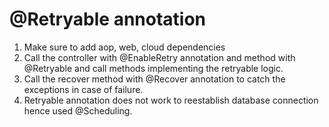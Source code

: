 # @Retryable annotation
1. Make sure to add aop, web, cloud dependencies
2. Call the controller with @EnableRetry annotation 
   and method with @Retryable and call methods implementing the retryable logic.
3. Call the recover method with @Recover annotation to catch the exceptions in case of failure.
4. Retryable annotation does not work to reestablish database connection hence used @Scheduling. 

